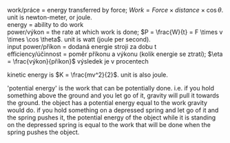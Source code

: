 work/práce = energy transferred by force; $Work = Force \times distance \times \cos \theta$. unit is newton-meter, or joule.  
energy = ability to do work  
power/výkon = the rate at which work is done; $P = \frac{W}{t} = F \times v \times \cos \theta$. unit is watt (joule per second).  
input power/příkon = dodaná energie stroji za dobu t  
efficiency/účinnost = poměr příkonu a výkonu (kolik energie se ztratí); $\eta = \frac{výkon}{příkon}$ výsledek je v procentech

kinetic energy is $K = \frac{mv^2}{2}$. unit is also joule.

'potential energy' is the work that can be potentially done.
i.e. if you hold something above the ground and you let go of it, gravity will pull
it towards the ground. the object has a potential energy equal to the work gravity would do.
if you hold something on a depressed spring and let go of it and the spring pushes it,
the potential energy of the object while it is standing on the depressed spring
is equal to the work that will be done when the spring pushes the object.
